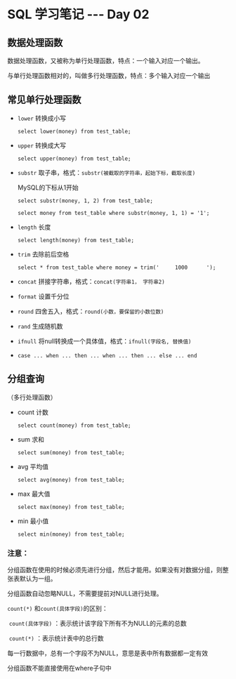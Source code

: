# SQL 学习笔记 --- Day 02

## 数据处理函数

数据处理函数，又被称为单行处理函数，特点：一个输入对应一个输出。

与单行处理函数相对的，叫做多行处理函数，特点：多个输入对应一个输出

## 常见单行处理函数

* `lower` 转换成小写

  `select lower(money) from test_table;`

* `upper` 转换成大写

  `select upper(money) from test_table;`

* `substr` 取子串，格式：`substr(被截取的字符串，起始下标，截取长度)`

  MySQL的下标从1开始

  `select substr(money, 1, 2) from test_table;`

  `select money from test_table where substr(money, 1, 1) = '1';`

* `length` 长度

  `select length(money) from test_table;`

* `trim` 去除前后空格

  `select * from test_table where money = trim('     1000      ');`

* `concat` 拼接字符串，格式：`concat(字符串1， 字符串2)`
* `format` 设置千分位
* `round` 四舍五入，格式：`round(小数，要保留的小数位数)`
* `rand` 生成随机数
* `ifnull` 将null转换成一个具体值，格式：`ifnull(字段名, 替换值)`
* `case ... when ... then ... when ... then ... else ... end`

## 分组查询

（多行处理函数）

* count 计数

  `select count(money) from test_table;`

* sum 求和

  `select sum(money) from test_table;`

* avg 平均值

  `select avg(money) from test_table;`

* max 最大值

  `select max(money) from test_table;`

* min 最小值

  `select min(money) from test_table;`

### 注意：

分组函数在使用的时候必须先进行分组，然后才能用。如果没有对数据分组，则整张表默认为一组。

分组函数自动忽略NULL，不需要提前对NULL进行处理。

`count(*)` 和`count(具体字段)`的区别：

​	`count(具体字段)` ：表示统计该字段下所有不为NULL的元素的总数

​	`count(*)` ：表示统计表中的总行数

每一行数据中，总有一个字段不为NULL，意思是表中所有数据都一定有效

分组函数不能直接使用在where子句中
